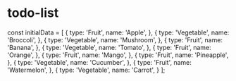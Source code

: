 # todo-list
const initialData = [
  {
      type: 'Fruit',
      name: 'Apple',
  },
  {
      type: 'Vegetable',
      name: 'Broccoli',
  },
  {
      type: 'Vegetable',
      name: 'Mushroom',
  },
  {
      type: 'Fruit',
      name: 'Banana',
  },
  {
      type: 'Vegetable',
      name: 'Tomato',
  },
  {
      type: 'Fruit',
      name: 'Orange',
  },
  {
      type: 'Fruit',
      name: 'Mango',
  },
  {
      type: 'Fruit',
      name: 'Pineapple',
  },
  {
      type: 'Vegetable',
      name: 'Cucumber',
  },
  {
      type: 'Fruit',
      name: 'Watermelon',
  },
  {
      type: 'Vegetable',
      name: 'Carrot',
  }
];
